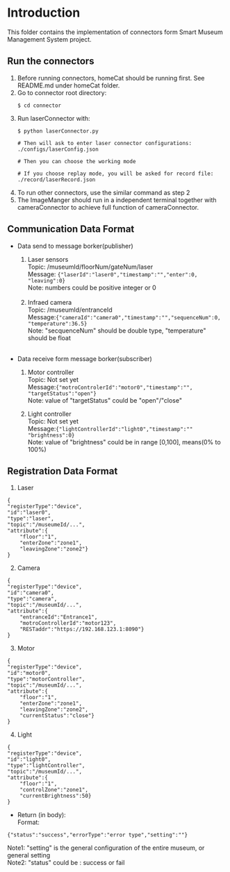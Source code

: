 # Introduction
This folder contains the implementation of connectors form Smart Museum Management System project.

## Run the connectors
1.  Before running connectors, homeCat should be running first. See README.md under homeCat folder.
2.  Go to connector root directory:
    ```
    $ cd connector
    ```
3.  Run laserConnector with:
    ```
    $ python laserConnector.py
    
    # Then will ask to enter laser connector configurations:
    ./configs/laserConfig.json
    
    # Then you can choose the working mode
    
    # If you choose replay mode, you will be asked for record file:
    ./record/laserRecord.json
    
    ```
4.  To run other connectors, use the similar command as step 2
5.  The ImageManger should run in a independent terminal together with cameraConnector to achieve full function of cameraConnector.

## Communication Data Format
* Data send to message borker(publisher)
  1. Laser sensors
   <br>Topic:   /museumId/floorNum/gateNum/laser
   <br>Message: ```{"laserId":"laser0","timestamp":"","enter":0, "leaving":0} ```
   <br>Note: numbers could be positive integer or 0
   <br/>

    2. Infraed camera
    <br>Topic:  /museumId/entranceId
	<br>Message:```{"cameraId":"camera0","timestamp":"","sequenceNum":0, "temperature":36.5} ```
	<br>Note:   "secquenceNum" should be double type, "temperature" should be float
    <br/>    

* Data receive form message borker(subscriber)
    1. Motor controller
    <br>Topic:  Not set yet
	<br>Message:```{"motroControlerId":"motor0","timestamp":"", "targetStatus":"open"}```
	<br>Note:   value of "targetStatus" could be "open"/"close"
    
    2. Light controller
    <br>Topic:  Not set yet
	<br>Message:```{"lightControllerId":"light0","timestamp":"" "brightness":0}```
	<br>Note:   value of "brightness" could be in range [0,100], means(0% to 100%)

## Registration Data Format
1. Laser
```
{
"registerType":"device",
"id":"laser0",
"type":"laser",
"topic":"/museumeId/...",
"attribute":{
    "floor":"1",
    "enterZone":"zone1",
    "leavingZone":"zone2"}
}
```
2. Camera
```
{
"registerType":"device",
"id":"camera0",
"type":"camera",
"topic":"/museumId/...",
"attribute":{
    "entranceId":"Entrance1",
    "motroControllerId":"motor123",
    "RESTaddr":"https://192.168.123.1:8090"}
}
```
3. Motor
```
{
"registerType":"device",
"id":"motor0",
"type":"motorController",
"topic":"/museumId/...",
"attribute":{
    "floor":"1",
    "enterZone":"zone1",
    "leavingZone":"zone2",
    "currentStatus":"close"}
}
```
4. Light
```
{
"registerType":"device",
"id":"light0",
"type":"lightController",
"topic":"/museumId/...",
"attribute":{
    "floor":"1",
    "controlZone":"zone1",
    "currentBrightness":50}
}
```
* Return (in body):
<br>Format: 
```
{"status":"success","errorType":"error type","setting":""}
```
Note1:  "setting" is the general configuration of the entire museum, or general setting
<br>Note2:  "status" could be : success or fail
